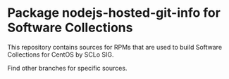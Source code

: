 # Package nodejs-hosted-git-info for Software Collections

This repository contains sources for RPMs that are used
to build Software Collections for CentOS by SCLo SIG.

Find other branches for specific sources.
